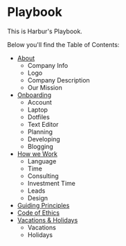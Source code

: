 # Playbook

This is Harbur's Playbook.

Below you'll find the Table of Contents:

* [About]
  * Company Info
  * Logo
  * Company Description
  * Our Mission
* [Onboarding]
  * Account
  * Laptop
  * Dotfiles
  * Text Editor
  * Planning
  * Developing
  * Blogging
* [How we Work]
  * Language
  * Time
  * Consulting
  * Investment Time
  * Leads
  * Design
* [Guiding Principles]
* [Code of Ethics]
* [Vacations & Holidays]
  * Vacations
  * Holidays

[About]: docs/about.md
[Onboarding]: docs/onboarding.md
[Guiding Principles]: docs/guiding-principles.md
[How we Work]: docs/how-we-work.md
[Code of Ethics]: docs/code-of-ethics.md
[Vacations & Holidays]: docs/vacations.md
